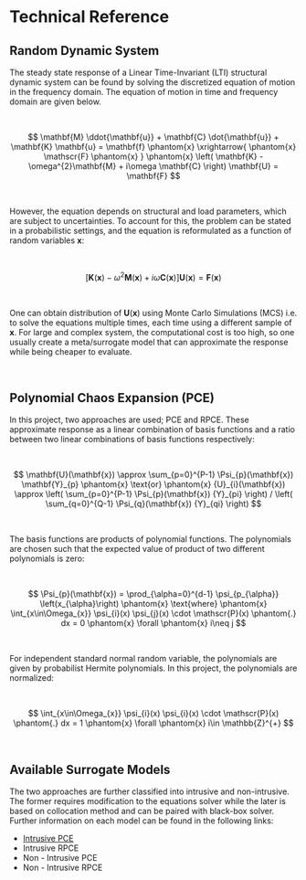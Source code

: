 <h1> 
Technical Reference 
</h1>

## Random Dynamic System

The steady state response of a Linear Time-Invariant (LTI) structural dynamic system can be found by solving the discretized equation of motion in the frequency domain. 
The equation of motion in time and frequency domain are given below. 

<br>

$$
\mathbf{M} \ddot{\mathbf{u}} + 
\mathbf{C} \dot{\mathbf{u}} + 
\mathbf{K} \mathbf{u} =
\mathbf{f} 
\phantom{x}
\xrightarrow{
    \phantom{x}
    \mathscr{F}
    \phantom{x}
}
\phantom{x}
\left(
    \mathbf{K} - \omega^{2}\mathbf{M} + 
    i\omega \mathbf{C}
 \right)
 \mathbf{U} = 
 \mathbf{F}
$$

<br>

However, the equation depends on structural and load parameters, which are subject to uncertainties.
To account for this, the problem can be stated in a probabilistic settings, and the equation is reformulated as a function of random variables $\mathbf{x}$:

<br>

$$
\left[
    \mathbf{K}(\mathbf{x}) - \omega^{2}\mathbf{M}(\mathbf{x}) + 
    i\omega \mathbf{C}(\mathbf{x})
\right]
\mathbf{U}(\mathbf{x}) = 
\mathbf{F}(\mathbf{x})
$$

<br>

One can obtain distribution of $\mathbf{U}(\mathbf{x})$ using Monte Carlo Simulations (MCS) i.e. to solve the equations multiple times, each time using a different sample of $\mathbf{x}$. 
For large and complex system, the computational cost is too high, so one usually create a meta/surrogate model that can approximate the response while being cheaper to evaluate. 

<br>

## Polynomial Chaos Expansion (PCE)

In this project, two approaches are used; PCE and RPCE. These approximate response as a linear combination of basis functions and a ratio between two linear combinations of basis functions respectively:

<br>

$$
\mathbf{U}(\mathbf{x})
\approx 
\sum_{p=0}^{P-1} \Psi_{p}(\mathbf{x}) \mathbf{Y}_{p}
\phantom{x}
\text{or}
\phantom{x}
{U}_{i}(\mathbf{x})
\approx 
\left(
    \sum_{p=0}^{P-1} \Psi_{p}(\mathbf{x}) {Y}_{pi}
\right) / 
\left(
    \sum_{q=0}^{Q-1} \Psi_{q}(\mathbf{x}) {Y}_{qi}
\right)
$$

<br>

The basis functions are products of polynomial functions. The polynomials are chosen such that the expected value of product of two different polynomials is zero:

<br>

$$
\Psi_{p}(\mathbf{x}) =
\prod_{\alpha=0}^{d-1} \psi_{p_{\alpha}} \left(x_{\alpha}\right)
\phantom{x}
\text{where}
\phantom{x}
\int_{x\in\Omega_{x}}
\psi_{i}(x) \psi_{j}(x)
\cdot 
\mathscr{P}(x) \phantom{.} dx
= 0
\phantom{x}
\forall 
\phantom{x}
i\neq j
$$

<br>

For independent standard normal random variable, the polynomials are given by probabilist Hermite polynomials.
In this project, the polynomials are normalized:

<br>

$$
\int_{x\in\Omega_{x}}
\psi_{i}(x) \psi_{i}(x)
\cdot 
\mathscr{P}(x) \phantom{.} dx
= 1
\phantom{x}
\forall 
\phantom{x}
i\in \mathbb{Z}^{+}
$$

<br>

## Available Surrogate Models 

The two approaches are further classified into intrusive and non-intrusive. The former requires modification to the equations solver while the later is based on collocation method and can be paired with black-box solver. 
Further information on each model can be found in the following links:

<ul>
<li><a href="./IntrusivePCE.md">Intrusive PCE </a></li>
<li> Intrusive RPCE </li>
<li> Non - Intrusive PCE </li>
<li> Non - Intrusive RPCE </li>
</ul>